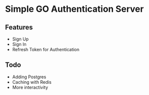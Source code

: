 # Simple GO Authentication Server

## Features
* Sign Up
* Sign In
* Refresh Token for Authentication

## Todo
* Adding Postgres
* Caching with Redis
* More interactivity
